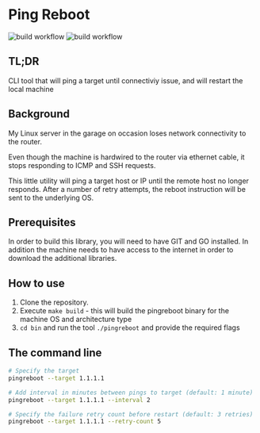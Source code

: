 # Ping Reboot

![build workflow](https://github.com/dabump/pingreboot/actions/workflows/golangci-lint.yml/badge.svg)
![build workflow](https://github.com/dabump/pingreboot/actions/workflows/pr-checks.yml/badge.svg)

## TL;DR
CLI tool that will ping a target until connectiviy issue, and will restart the local machine

## Background
My Linux server in the garage on occasion loses network connectivity to the router. 

Even though the machine is hardwired to the router via ethernet cable, it stops responding to ICMP and SSH requests.

This little utility will ping a target host or IP until the remote host no longer responds. After a number of retry attempts, the reboot instruction will be sent to the underlying OS.

## Prerequisites
In order to build this library, you will need to have GIT and GO installed. In addition the machine needs to have access to the internet in order to download the additional libraries.

## How to use
1. Clone the repository.
2. Execute `make build` - this will build the pingreboot binary for the machine OS and architecture type
3. `cd bin` and run the tool `./pingreboot` and provide the required flags

## The command line
```bash
# Specify the target
pingreboot --target 1.1.1.1 

# Add interval in minutes between pings to target (default: 1 minute)
pingreboot --target 1.1.1.1 --interval 2

# Specify the failure retry count before restart (default: 3 retries)
pingreboot --target 1.1.1.1 --retry-count 5
```

